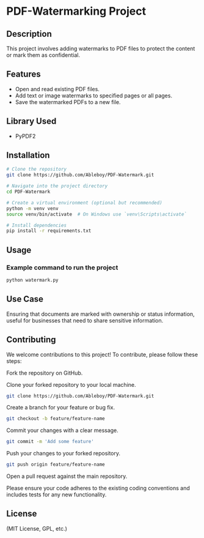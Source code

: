 # PDF-Watermarking Project

## Description
This project involves adding watermarks to PDF files to protect the content or mark them as confidential.

## Features
- Open and read existing PDF files.
- Add text or image watermarks to specified pages or all pages.
- Save the watermarked PDFs to a new file.

## Library Used
- PyPDF2

## Installation

```bash
# Clone the repository
git clone https://github.com/Ableboy/PDF-Watermark.git

# Navigate into the project directory
cd PDF-Watermark

# Create a virtual environment (optional but recommended)
python -m venv venv
source venv/bin/activate  # On Windows use `venv\Scripts\activate`

# Install dependencies
pip install -r requirements.txt
```
## Usage

### Example command to run the project
```bash 
python watermark.py 
```
## Use Case

Ensuring that documents are marked with ownership or status information, useful for businesses that need to share sensitive information.

## Contributing

We welcome contributions to this project! To contribute, please follow these steps:

Fork the repository on GitHub.

Clone your forked repository to your local machine.
```bash
git clone https://github.com/Ableboy/PDF-Watermark.git
```
Create a branch for your feature or bug fix.
```bash
git checkout -b feature/feature-name
```
Commit your changes with a clear message.
```bash
git commit -m 'Add some feature'
```
Push your changes to your forked repository.
```bash
git push origin feature/feature-name
```
Open a pull request against the main repository.

Please ensure your code adheres to the existing coding conventions and includes tests for any new functionality.

## License
(MIT License, GPL, etc.)
